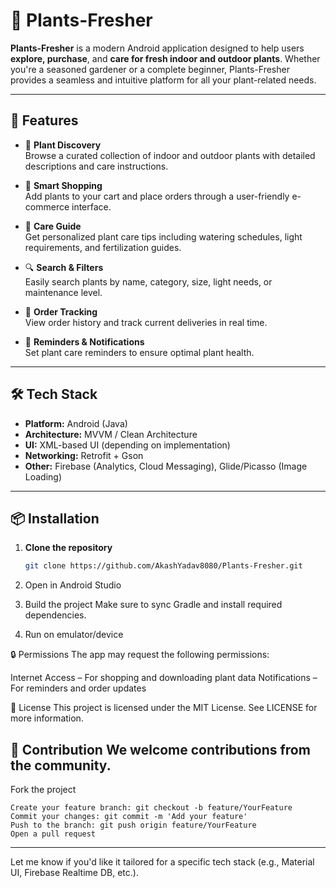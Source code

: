 # 🌱 Plants-Fresher

**Plants-Fresher** is a modern Android application designed to help users **explore, purchase**, and **care for fresh indoor and outdoor plants**. Whether you're a seasoned gardener or a complete beginner, Plants-Fresher provides a seamless and intuitive platform for all your plant-related needs.

---

## 🚀 Features

- 🌿 **Plant Discovery**  
  Browse a curated collection of indoor and outdoor plants with detailed descriptions and care instructions.

- 🛒 **Smart Shopping**  
  Add plants to your cart and place orders through a user-friendly e-commerce interface.

- 📘 **Care Guide**  
  Get personalized plant care tips including watering schedules, light requirements, and fertilization guides.

- 🔍 **Search & Filters**  
  Easily search plants by name, category, size, light needs, or maintenance level.

- 🧾 **Order Tracking**  
  View order history and track current deliveries in real time.

- 🔔 **Reminders & Notifications**  
  Set plant care reminders to ensure optimal plant health.

---

## 🛠️ Tech Stack

- **Platform:** Android (Java)
- **Architecture:** MVVM / Clean Architecture
- **UI:** XML-based UI (depending on implementation)
- **Networking:** Retrofit + Gson
- **Other:** Firebase (Analytics, Cloud Messaging), Glide/Picasso (Image Loading)

---

## 📦 Installation

1. **Clone the repository**
   ```bash
   git clone https://github.com/AkashYadav8080/Plants-Fresher.git
2. Open in Android Studio

3. Build the project
Make sure to sync Gradle and install required dependencies.

4. Run on emulator/device

🔒 Permissions
The app may request the following permissions:

Internet Access – For shopping and downloading plant data
Notifications – For reminders and order updates

📄 License
This project is licensed under the MIT License. See LICENSE for more information.

🤝 Contribution
We welcome contributions from the community.
---

Fork the project
```
Create your feature branch: git checkout -b feature/YourFeature
Commit your changes: git commit -m 'Add your feature'
Push to the branch: git push origin feature/YourFeature
Open a pull request

```
---

Let me know if you'd like it tailored for a specific tech stack (e.g., Material UI, Firebase Realtime DB, etc.).




